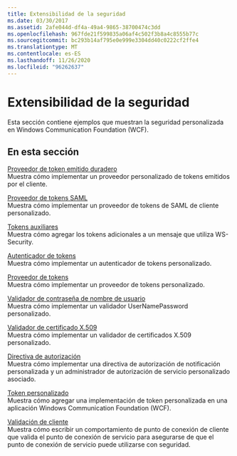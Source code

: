 ```yaml
---
title: Extensibilidad de la seguridad
ms.date: 03/30/2017
ms.assetid: 2afe044d-df4a-49a4-9865-38700474c3dd
ms.openlocfilehash: 967fde21f599835a06af4c502f3b8a4c8555b77c
ms.sourcegitcommit: bc293b14af795e0e999e3304dd40c0222cf2ffe4
ms.translationtype: MT
ms.contentlocale: es-ES
ms.lasthandoff: 11/26/2020
ms.locfileid: "96262637"
---
```

# <a name="security-extensibility"></a>Extensibilidad de la seguridad

Esta sección contiene ejemplos que muestran la seguridad personalizada en Windows Communication Foundation (WCF).  
  
## <a name="in-this-section"></a>En esta sección  

 [Proveedor de token emitido duradero](durable-issued-token-provider.md)  
 Muestra cómo implementar un proveedor personalizado de tokens emitidos por el cliente.  
  
 [Proveedor de tokens SAML](saml-token-provider.md)  
 Muestra cómo implementar un proveedor de tokens de SAML de cliente personalizado.  
  
 [Tokens auxiliares](supporting-tokens.md)  
 Muestra cómo agregar los tokens adicionales a un mensaje que utiliza WS-Security.  
  
 [Autenticador de tokens](token-authenticator.md)  
 Muestra cómo implementar un autenticador de tokens personalizado.  
  
 [Proveedor de tokens](token-provider.md)  
 Muestra cómo implementar un proveedor de tokens personalizado.  
  
 [Validador de contraseña de nombre de usuario](user-name-password-validator.md)  
 Muestra cómo implementar un validador UserNamePassword personalizado.  
  
 [Validador de certificado X.509](x-509-certificate-validator.md)  
 Muestra cómo implementar un validador de certificados X.509 personalizado.  
  
 [Directiva de autorización](authorization-policy.md)  
 Muestra cómo implementar una directiva de autorización de notificación personalizada y un administrador de autorización de servicio personalizado asociado.  
  
 [Token personalizado](custom-token.md)  
 Muestra cómo agregar una implementación de token personalizada en una aplicación Windows Communication Foundation (WCF).  
  
 [Validación de cliente](client-validation.md)  
 Muestra cómo escribir un comportamiento de punto de conexión de cliente que valida el punto de conexión de servicio para asegurarse de que el punto de conexión de servicio puede utilizarse con seguridad.
